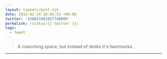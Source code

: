 ```yaml
---
layout: layouts/post.njk
date: 2014-02-24 18:45:53 +00:00
twitter: '438021981057740800'
permalink: /status/{{ twitter }}/
tags: 
  - tweet
---
```


> A coworking space, but instead of desks it's hammocks.

---
